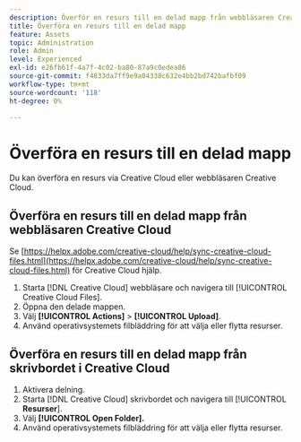 ```yaml
---
description: Överför en resurs till en delad mapp från webbläsaren Creative Cloud eller skrivbordet i Creative Cloud.
title: Överföra en resurs till en delad mapp
feature: Assets
topic: Administration
role: Admin
level: Experienced
exl-id: e26fb61f-4a7f-4c02-ba80-87a9c0edea86
source-git-commit: f4833da7ff9e9a04338c632e4bb2bd742bafbf09
workflow-type: tm+mt
source-wordcount: '118'
ht-degree: 0%

---
```


# Överföra en resurs till en delad mapp

Du kan överföra en resurs via Creative Cloud eller webbläsaren Creative Cloud.

## Överföra en resurs till en delad mapp från webbläsaren Creative Cloud

Se [https://helpx.adobe.com/creative-cloud/help/sync-creative-cloud-files.html](https://helpx.adobe.com/creative-cloud/help/sync-creative-cloud-files.html) för Creative Cloud hjälp.

1. Starta [!DNL Creative Cloud] webbläsare och navigera till [!UICONTROL Creative Cloud Files].
1. Öppna den delade mappen.
1. Välj **[!UICONTROL Actions]** > **[!UICONTROL Upload]**.
1. Använd operativsystemets filbläddring för att välja eller flytta resurser.

## Överföra en resurs till en delad mapp från skrivbordet i Creative Cloud

1. Aktivera delning.
1. Starta [!DNL Creative Cloud] skrivbordet och navigera till [!UICONTROL **Resurser**].
1. Välj **[!UICONTROL Open Folder].**
1. Använd operativsystemets filbläddring för att välja eller flytta resurser.
